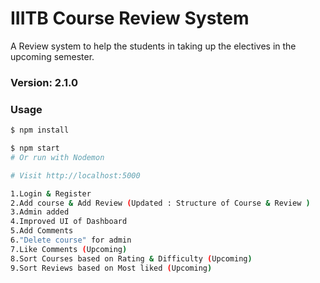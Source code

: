 # IIITB Course Review System

A Review system to help the students in taking up the electives in the upcoming semester. 

### Version: 2.1.0

### Usage

```sh
$ npm install
```

```sh
$ npm start
# Or run with Nodemon

# Visit http://localhost:5000

1.Login & Register 
2.Add course & Add Review (Updated : Structure of Course & Review )
3.Admin added 
4.Improved UI of Dashboard
5.Add Comments 
6."Delete course" for admin 
7.Like Comments (Upcoming)
8.Sort Courses based on Rating & Difficulty (Upcoming)
9.Sort Reviews based on Most liked (Upcoming)


```
